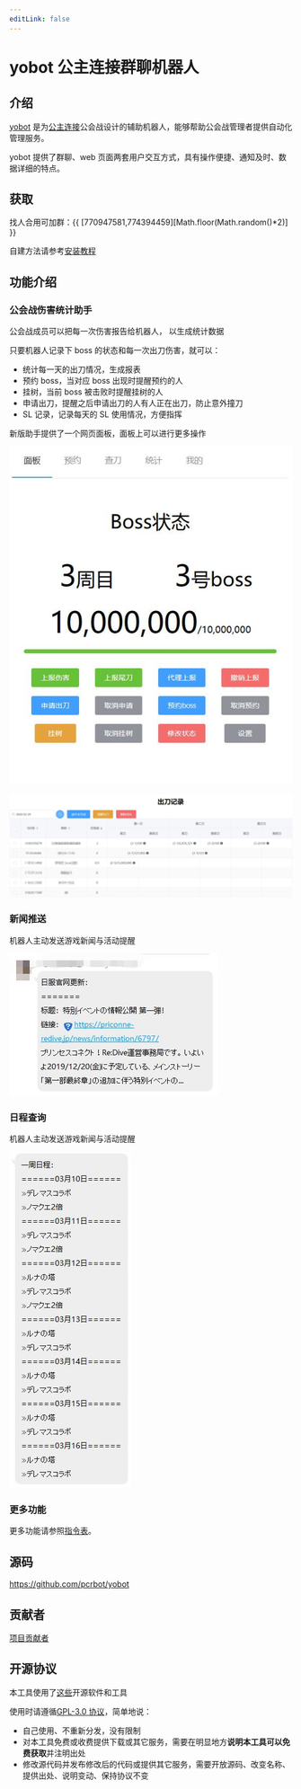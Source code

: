 ```yaml
---
editLink: false
---
```


# yobot 公主连接群聊机器人

## 介绍

[yobot](./about.md) 是为[公主连接](https://game.bilibili.com/pcr/)公会战设计的辅助机器人，能够帮助公会战管理者提供自动化管理服务。

yobot 提供了群聊、web 页面两套用户交互方式，具有操作便捷、通知及时、数据详细的特点。

## 获取

找人合用可加群：{{ [770947581,774394459][Math.floor(Math.random()*2)] }}

自建方法请参考[安装教程](./install/mirai.md)

## 功能介绍

### 公会战伤害统计助手

公会战成员可以把每一次伤害报告给机器人，
以生成统计数据

只要机器人记录下 boss 的状态和每一次出刀伤害，就可以：

- 统计每一天的出刀情况，生成报表
- 预约 boss，当对应 boss 出现时提醒预约的人
- 挂树，当前 boss 被击败时提醒挂树的人
- 申请出刀，提醒之后申请出刀的人有人正在出刀，防止意外撞刀
- SL 记录，记录每天的 SL 使用情况，方便指挥

新版助手提供了一个网页面板，面板上可以进行更多操作

![主面板](/imgs/poYvQO.jpg)

![数据面板](/imgs/HOh17P.jpg)

### 新闻推送

机器人主动发送游戏新闻与活动提醒

![游戏活动提醒](/imgs/5bd8d1f5ac68ffde.jpg)

### 日程查询

机器人主动发送游戏新闻与活动提醒

![游戏活动提醒](/imgs/J04GEB.jpg)

### 更多功能

更多功能请参照[指令表](./features/README.md)。

## 源码

<https://github.com/pcrbot/yobot>

## 贡献者

[项目贡献者](./project/contributors.md)

## 开源协议

本工具使用了[这些](./project/open-source.md)开源软件和工具

使用时请遵循[GPL-3.0 协议](https://www.gnu.org/licenses/gpl-3.0.html)，简单地说：

- 自己使用、不重新分发，没有限制
- 对本工具免费或收费提供下载或其它服务，需要在明显地方**说明本工具可以免费获取**并注明出处
- 修改源代码并发布修改后的代码或提供其它服务，需要开放源码、改变名称、提供出处、说明变动、保持协议不变
